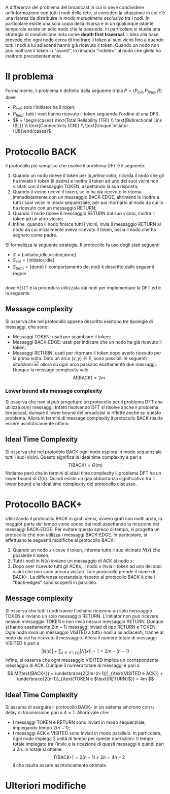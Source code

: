 A differenza del problema del broadcast in cui si deve condividere un'informazione con tutti i nodi della rete, si consideri la situazione in cui c'è una risorsa da distribuire in modo *mutualmene esclusivo* tra i nodi. In particolare esiste una sola copia della risorsa e in un qualunque istante temporale esiste un solo nodo che la possiede.
In particolare si studia una strategia di condivisione nota come **depth first traversal**. L'idea alla base prevede che ogni nodo cerca di inoltrare il token ai suoi vicini fino a quando tutti i nodi a lui adiacenti hanno già ricevuto il token. Quando un nodo non può inoltrare il token in "avanti", lo rimanda "indietro" al nodo che glielo ha inoltrato precedentemente.
# Il problema
Formalmente, il problema è definito dalla seguente tripla $P = \langle P_{init}, P_{final}, R \rangle$ dove
- $P_{init}$: solo l'initiator ha il token;
- $P_{final}$: tutti i nodi hanno ricevuto il token seguendo l'ordine di una DFS.
- $R = \begin{cases} \text{Total Reliability (TR)} \\ \text{Bidirectional Link (BL)} \\ \text{Connectivity (CN)} \\ \text{Unique Initiator (UI)}\end{cases}$
# Protocollo BACK
Il protocollo più semplice che risolve il problema DFT è il seguente:
1. Quando un nodo riceve il token per la *prima volta*, ricorda il nodo che gli ha inviato il token (il padre) e inoltra il token ad uno dei suoi vicini non visitati con il messaggio $\text{TOKEN}$, aspettando la sua risposta;
2. Quando il vicino riceve il token, se lo ha già ricevuto lo ritorna immediatamente con un messaggio $\text{BACK-EDGE}$, altrimenti lo inoltra a tutti i suoi vicini in modo sequenziale, per poi ritornarlo al nodo da cui lo ha ricevuto con un messaggio $\text{RETURN}$;
3. Quando il nodo riceve il messaggio $\text{RETURN}$ dal suo vicino, inoltra il token ad un altro vicino;
4. Infine, quando il nodo finisce tutti i vicini, invia il messaggio $\text{RETURN}$ al nodo da cui inizialmente aveva ricevuto il token, ossia il nodo che ha segnato come padre.

Si formalizza la seguente strategia. Il protocollo fa uso degli stati seguenti
- $S = \{ \text{initiator,idle,visited,done} \}$
- $S_{init} = \{ \text{initiator,idle} \}$
- $S_{term} = \{ \text{done} \}$
Il comportamento dei nodi è descritto dalle seguenti regole
```python
```
dove `VISIT` è la procedura utilizzata dai nodi per implementare la DFT ed è la seguente

## Message complexity
Si osserva che nel protocollo appena descritto esistono tre tipologie di messaggi, che sono:
- Messaggi TOKEN: usati per scambiare il token;
- Messaggi $\text{BACK-EDGE}$: usati per indicare che un nodo ha già ricevuto il token;
- Messaggi $\text{RETURN}$: usati per ritornare il token dopo averlo ricevuto per la prima volta.
Dato un arco $(x,y) \in E$, sono possibili le seguenti situazioni
![](adrc_img23.png)
allora su ogni arco passano esattamente due messaggi. Dunque la message complexity vale
$$
M(\text{BACK})= 2m
$$
### Lower bound alla message complexity
Si osserva che non si può progettare un protocollo per il problema DFT che utilizza $o(m)$ messaggi. Infatti risolvendo DFT si risolve anche il problema broadcast, dunque il lower bound del broadcast si riflette anche su questo problema.
Allora in termini di message complexity il protocollo BACK risulta essere asintoticamente ottimo.
## Ideal Time Complexity
Si osserva che nel protocolo BACK ogni nodo esplora in modo sequenziale tutti i suoi vicini. Questo significa la ideal time complexity è pari a
$$
T(\text{BACK})=\Theta(m)
$$
Notiamo però che in termini di ideal time complexity il problema DFT ha un lower bound di $\Omega(n)$. Quindi esiste un gap abbastanza significativo tra il lower bound e la ideal time complexity del protocollo discusso.
# Protocollo BACK+
Utilizzando il protocollo BACK in grafi *densi*, ovvero grafi con molti archi, la maggior parte del tempo viene speso dai nodi aspettando la ricezione dei messaggi $\text{BACK-EDGE}$. Per evitare questo spreco di tempo, si progetta un protocollo che non utilizza i messaggi $\text{BACK-EDGE}$. In particolare, si effettuano le seguenti modifiche al protocollo BACK:
1. Quando un nodo $x$ riceve il token, informa tutto il suo vicinato $N(x)$ che possiede il token;
2. Tutti i nodi in $N(x)$ inviano un messaggio di ACK al nodo $x$;
3. Dopo aver ricevuto tutti gli ACKs, il nodo $x$ invia il token ad uno dei suoi vicini che non sono ancora visitati.
Tale protocollo prende il nome di BACK+. La differenza sostanziale rispetto al protocollo BACK è che i "back-edges" sono scoperti in parallelo.
## Message complexity
Si osserva che tutti i nodi tranne l'initiator ricevono un solo messaggio TOKEN e inviano un solo messaggio $\text{RETURN}$. L'initiator non può ricevere nessun messaggio TOKEN e non invia nessun messaggio $\text{RETURN}$. Dunque si hanno esattamente $2(n-1)$ messaggi inviati di tipo $\text{RETURN}$ e TOKEN.
Ogni nodo invia un messaggio VISITED a tutti i nodi a lui adiacenti, tranne al nodo da cui ha ricevuto il messaggio. Allora il numero totale di messaggi VISITED è pari a
$$
|N(s)| + \sum_{x \in V \setminus \{ s \}} |N(x)|-1 = 2m - (n-1)
$$
Infine, si osserva che ogni messaggio VISITED implica un corrispondente messaggio di ACK. Dunque il numero totale di messaggi è pari a
$$
M(\text{BACK+}) = \underbrace{2(2m-(n-1))}_{\text{VISITED e ACK}} + \underbrace{2(n-1)}_{\text{TOKEN e $\text{RETURN}$}} = 4m
$$
## Ideal Time Complexity
Si assuma di eseguire il protocollo BACK+ in un sistema sincrono con u delay di trasmissione pari a $\Delta = 1$. Allora vale che:
- I messaggi TOKEN e $\text{RETURN}$ sono inviati in modo sequenziale, impiegando tempo $2(n-1)$;
- I messaggi ACK e VISITED sono inviati in modo parallelo. In particolare, ogni nodo impiega 2 unità di tempo per queste operazioni. Il tempo totale impiegato tra l'invio e la ricezione di questi messaggi è quindi pari a $2n$.
In totale si ottiene
$$
T(\text{BACK+}) = 2(n-1) + 2n = 4n-2
$$
il che risulta essere asintoticamente ottimale.
# Ulteriori modifiche